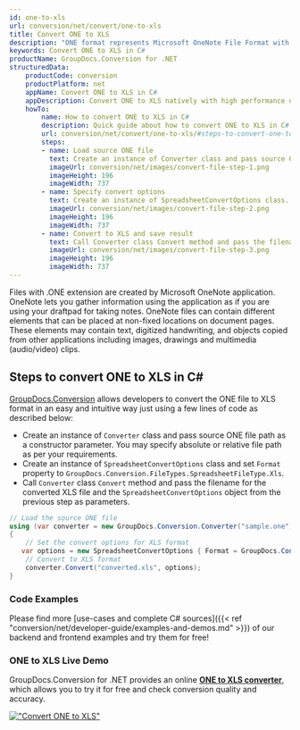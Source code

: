 ```yaml
---
id: one-to-xls
url: conversion/net/convert/one-to-xls
title: Convert ONE to XLS
description: "ONE format represents Microsoft OneNote File Format with .one extension. Learn how to convert ONE to XLS file programmatically in C# language using GroupDocs.Conversion for .NET library."
keywords: Convert ONE to XLS in C#
productName: GroupDocs.Conversion for .NET
structuredData:
    productCode: conversion
    productPlatform: net
    appName: Convert ONE to XLS in C#
    appDescription: Convert ONE to XLS natively with high performance using C# language and server side GroupDocs.Conversion for .NET APIs, without the use of any software like Microsoft or Open Office.
    howTo:
        name: How to convert ONE to XLS in C# 
        description: Quick guide about how to convert ONE to XLS in C# with high performance and accuracy.
        url: conversion/net/convert/one-to-xls/#steps-to-convert-one-to-xls-in-c
        steps:
        - name: Load source ONE file 
          text: Create an instance of Converter class and pass source ONE file path as a constructor parameter. You may specify absolute or relative file path as per your requirements. 
          imageUrl: conversion/net/images/convert-file-step-1.png
          imageHeight: 196
          imageWidth: 737
        - name: Specify convert options 
          text: Create an instance of SpreadsheetConvertOptions class.
          imageUrl: conversion/net/images/convert-file-step-2.png
          imageHeight: 196
          imageWidth: 737
        - name: Convert to XLS and save result 
          text: Call Converter class Convert method and pass the filename for the converted HTML file and the SpreadsheetConvertOptions object from the previous step as parameters.
          imageUrl: conversion/net/images/convert-file-step-3.png
          imageHeight: 196
          imageWidth: 737
---
```


Files with .ONE extension are created by Microsoft OneNote application. OneNote lets you gather information using the application as if you are using your draftpad for taking notes. OneNote files can contain different elements that can be placed at non-fixed locations on document pages. These elements may contain text, digitized handwriting, and objects copied from other applications including images, drawings and multimedia (audio/video) clips.

## Steps to convert ONE to XLS in C#

[GroupDocs.Conversion](https://products.groupdocs.com/conversion/net) allows developers to convert the ONE file to XLS format in an easy and intuitive way just using a few lines of code as described below:

* Create an instance of `Converter` class and pass source ONE file path as a constructor parameter. You may specify absolute or relative file path as per your requirements. 
* Create an instance of `SpreadsheetConvertOptions` class and set `Format` property to `GroupDocs.Conversion.FileTypes.SpreadsheetFileType.Xls`.
* Call `Converter` class `Convert` method and pass the filename for the converted XLS file and the `SpreadsheetConvertOptions` object from the previous step as parameters.

```csharp
// Load the source ONE file
using (var converter = new GroupDocs.Conversion.Converter("sample.one"))
{
    // Set the convert options for XLS format
   var options = new SpreadsheetConvertOptions { Format = GroupDocs.Conversion.FileTypes.SpreadsheetFileType.Xls };
    // Convert to XLS format
    converter.Convert("converted.xls", options);
}
```

### Code Examples

Please find more [use-cases and complete C# sources]({{< ref "conversion/net/developer-guide/examples-and-demos.md" >}}) of our backend and frontend examples and try them for free!

### ONE to XLS Live Demo

GroupDocs.Conversion for .NET provides an online [**ONE to XLS converter**](https://products.groupdocs.app/conversion/one-to-xls), which allows you to try it for free and check conversion quality and accuracy.

[!["Convert ONE to XLS"](conversion/net/images/convert-to-xls/convert-one-to-xls.png)](https://products.groupdocs.app/conversion/one-to-xls)